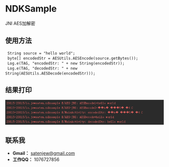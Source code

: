 # NDKSample
JNI AES加解密


## 使用方法

```
 String source = "hello world";
 byte[] encodedStr = AESUtils.AESEncode(source.getBytes());
 Log.e(TAG, "encodedStr: " + new String(encodedStr));
 Log.e(TAG, "decodedStr: " + new String(AESUtils.AESDecode(encodedStr)));
 ```

## 结果打印

![img2](/img/img2.png "img2")

## 联系我
- **Gmail：** satenjew@gmail.com
- **工作QQ：** 1076727856
